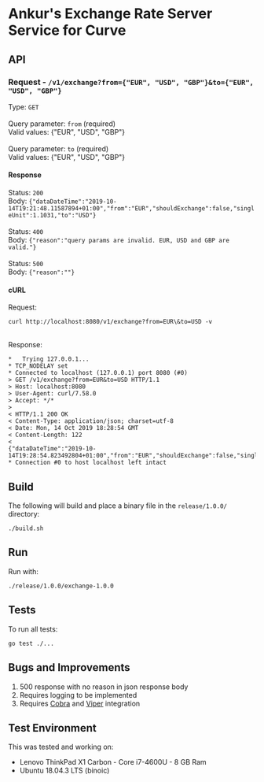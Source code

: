 # Ankur's Exchange Rate Server Service for Curve

## API

### Request - `/v1/exchange?from={"EUR", "USD", "GBP"}&to={"EUR", "USD", "GBP"}`
Type: `GET`
<br />
<br />
Query parameter: `from` (required)
<br />
Valid values: {"EUR", "USD", "GBP"}
<br />
<br />
Query parameter: `to` (required)
<br />
Valid values: {"EUR", "USD", "GBP"}

#### Response
Status: `200`
<br />
Body: `{"dataDateTime":"2019-10-14T19:21:48.11587894+01:00","from":"EUR","shouldExchange":false,"singleUnit":1.1031,"to":"USD"}`
<br />
<br />
Status: `400`
<br />
Body: `{"reason":"query params are invalid. EUR, USD and GBP are valid."}`
<br />
<br />
Status: `500`
<br />
Body: `{"reason":""}`

#### cURL

Request:
<br />

```
curl http://localhost:8080/v1/exchange?from=EUR\&to=USD -v
```

<br />
Response:
<br />

```
*   Trying 127.0.0.1...
* TCP_NODELAY set
* Connected to localhost (127.0.0.1) port 8080 (#0)
> GET /v1/exchange?from=EUR&to=USD HTTP/1.1
> Host: localhost:8080
> User-Agent: curl/7.58.0
> Accept: */*
> 
< HTTP/1.1 200 OK
< Content-Type: application/json; charset=utf-8
< Date: Mon, 14 Oct 2019 18:28:54 GMT
< Content-Length: 122
< 
{"dataDateTime":"2019-10-14T19:28:54.823492804+01:00","from":"EUR","shouldExchange":false,"singleUnit":1.1031,"to":"USD"}
* Connection #0 to host localhost left intact
```

## Build

The following will build and place a binary file in the `release/1.0.0/` directory:

```
./build.sh
```

## Run

Run with:

```
./release/1.0.0/exchange-1.0.0
```

## Tests

To run all tests:

```
go test ./...
```

## Bugs and Improvements

1. 500 response with no reason in json response body
2. Requires logging to be implemented
3. Requires [Cobra](https://github.com/spf13/cobra) and [Viper](https://github.com/spf13/viper) integration

## Test Environment

This was tested and working on:

 - Lenovo ThinkPad X1 Carbon - Core i7-4600U - 8 GB Ram
 - Ubuntu 18.04.3 LTS (binoic)
